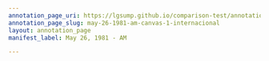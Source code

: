 ```yaml
---
annotation_page_uri: https://lgsump.github.io/comparison-test/annotations/may-26-1981-am-canvas-1-internacional.json
annotation_page_slug: may-26-1981-am-canvas-1-internacional
layout: annotation_page
manifest_label: May 26, 1981 - AM

---
```

